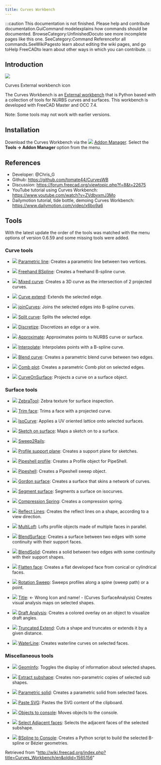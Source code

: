 ```yaml
---
title: Curves Workbench
---
```


:::caution
This documentation is not finished. Please help and contribute documentation.GuiCommand modelexplains how commands should be documented. BrowseCategory:UnfinishedDocuto see more incomplete pages like this one. SeeCategory:Command Referencefor all commands.SeeWikiPagesto learn about editing the wiki pages, and go toHelp FreeCADto learn about other ways in which you can contribute.
:::

## Introduction

![](/src/assets/images/Curves_workbench_icon.svg)

Curves External workbench icon

The Curves Workbench is an [External workbench](/External_workbenches "External workbenches") that is Python based with a collection of tools for NURBS curves and surfaces. This workbench is developed with FreeCAD Master and OCC 7.4.

Note: Some tools may not work with earlier versions.

## Installation

Download the Curves Workbench via the ![](/src/assets/images/Std_AddonMgr.svg) [Addon Manager](/Std_AddonMgr "Std AddonMgr"). Select the **Tools → Addon Manager** option from the menu.

## References

- Developer: @Chris_G
- Github: <https://github.com/tomate44/CurvesWB>
- Discussion: <https://forum.freecad.org/viewtopic.php?f=8&t=22675>
- YouTube tutorial using Curves Workbench: <https://www.youtube.com/watch?v=ZVdbvxmJ3Mo>
- Dailymotion tutorial, tide bottle, demoing Curves Workbench: <https://www.dailymotion.com/video/x6bo9a6>

## Tools

With the latest update the order of the tools was matched with the menu options of version 0.6.59 and some missing tools were added.

### Curve tools

- ![](/src/assets/images/Curves_Line.svg) [Parametric line](/Curves_Line "Curves Line"): Creates a parametric line between two vertices.

- ![](/src/assets/images/Curves_EditableSpline.svg) [Freehand BSpline](/Curves_EditableSpline "Curves EditableSpline"): Creates a freehand B-spline curve.

- ![](/src/assets/images/Curves_MixedCurve.svg) [Mixed curve](/Curves_MixedCurve "Curves MixedCurve"): Creates a 3D curve as the intersection of 2 projected curves.

- ![](/src/assets/images/Curves_ExtendCurve.svg) [Curve extend](/Curves_ExtendCurve "Curves ExtendCurve"): Extends the selected edge.

- ![](/src/assets/images/Curves_JoinCurve.svg) [joinCurves](/Curves_JoinCurve "Curves JoinCurve"): Joins the selected edges into B-spline curves.

- ![](/src/assets/images/Curves_SplitCurve.svg) [Split curve](/Curves_SplitCurve "Curves SplitCurve"): Splits the selected edge.

- ![](/src/assets/images/Curves_Discretize.svg) [Discretize](/Curves_Discretize "Curves Discretize"): Discretizes an edge or a wire.

- ![](/src/assets/images/Curves_Approximate.svg) [Approximate](/Curves_Approximate "Curves Approximate"): Approximates points to NURBS curve or surface.

- ![](/src/assets/images/Curves_Interpolate.svg) [Interpolate](/Curves_Interpolate "Curves Interpolate"): Interpolates points with a B-spline curve.

- ![](/src/assets/images/Curves_ParametricBlendCurve.svg) [Blend curve](/Curves_ParametricBlendCurve "Curves ParametricBlendCurve"): Creates a parametric blend curve between two edges.

- ![](/src/assets/images/Curves_ParametricComb.svg) [Comb plot](/Curves_ParametricComb "Curves ParametricComb"): Creates a parametric Comb plot on selected edges.

- ![](/src/assets/images/Curves_CurveOnSurface.svg) [CurveOnSurface](/Curves_CurveOnSurface "Curves CurveOnSurface"): Projects a curve on a surface object.

### Surface tools

- ![](/src/assets/images/Curves_ZebraTool.svg) [ZebraTool](/Curves_ZebraTool "Curves ZebraTool"): Zebra texture for surface inspection.

- ![](/src/assets/images/Curves_TrimFace.svg) [Trim face](/Curves_TrimFace "Curves TrimFace"): Trims a face with a projected curve.

- ![](/src/assets/images/Curves_IsoCurve.svg) [IsoCurve](/Curves_IsoCurve "Curves IsoCurve"): Applies a UV oriented lattice onto selected surfaces.

- ![](/src/assets/images/Curves_SketchOnSurface.svg) [Sketch on surface](/Curves_SketchOnSurface "Curves SketchOnSurface"): Maps a sketch on to a surface.

- ![](/src/assets/images/Curves_Sweep2Rails.svg) [Sweep2Rails](/Curves_Sweep2Rails "Curves Sweep2Rails"):

- ![](/src/assets/images/Curves_ProfileSupport.svg) [Profile support plane](/Curves_ProfileSupport "Curves ProfileSupport"): Creates a support plane for sketches.

- ![](/src/assets/images/Curves_PipeshellProfile.svg) [Pipeshell profile](/Curves_PipeshellProfile "Curves PipeshellProfile"): Creates a Profile object for PipeShell.

- ![](/src/assets/images/Curves_Pipeshell.svg) [Pipeshell](/Curves_Pipeshell "Curves Pipeshell"): Creates a Pipeshell sweep object.

- ![](/src/assets/images/Curves_GordonSurface.svg) [Gordon surface](/Curves_GordonSurface "Curves GordonSurface"): Creates a surface that skins a network of curves.

- ![](/src/assets/images/Curves_SegmentSurface.svg) [Segment surface](/Curves_SegmentSurface "Curves SegmentSurface"): Segments a surface on isocurves.

- ![](/src/assets/images/Curves_CompressionSpring.svg) [Compression Spring](/Curves_CompressionSpring "Curves CompressionSpring"): Creates a compression spring.

- ![](/src/assets/images/Curves_ReflectLines.svg) [Reflect Lines](/Curves_ReflectLines "Curves ReflectLines"): Creates the reflect lines on a shape, according to a view direction.

- ![](/src/assets/images/Curves_MultiLoft.svg) [MultiLoft](/Curves_MultiLoft "Curves MultiLoft"): Lofts profile objects made of multiple faces in parallel.

- ![](/src/assets/images/Curves_BlendSurf2.svg) [BlendSurface](/Curves_BlendSurf2 "Curves BlendSurf2"): Creates a surface between two edges with some continuity with their support faces.

- ![](/src/assets/images/Curves_BlendSolid.svg) [BlendSolid](/Curves_BlendSolid "Curves BlendSolid"): Creates a solid between two edges with some continuity with their support shapes.

- ![](/src/assets/images/Curves_FlattenFace.svg) [Flatten face](/Curves_FlattenFace "Curves FlattenFace"): Creates a flat developed face from conical or cylindrical faces.

- ![](/src/assets/images/Curves_RotationSweep.svg) [Rotation Sweep](/Curves_RotationSweep "Curves RotationSweep"): Sweeps profiles along a spine (sweep path) or a point.

- ![](/src/assets/images/Curves_ZebraTool.svg) [Title](/Curves_SurfaceAnalysis "Curves SurfaceAnalysis"): <- Wrong Icon and name! - (Curves SurfaceAnalysis) Creates visual analysis maps on selected shapes.

- ![](/src/assets/images/Curves_DraftAnalysis.svg) [Draft Analysis](/Curves_DraftAnalysis "Curves DraftAnalysis"): Creates a colored overlay on an object to visualize draft angles.

- ![](/src/assets/images/Curves_TruncateExtend.svg) [Truncated Extend](/Curves_TruncateExtend "Curves TruncateExtend"): Cuts a shape and truncates or extends it by a given distance.

- ![](/src/assets/images/Curves_WaterlineCurves.svg) [WaterLine](/Curves_WaterlineCurves "Curves WaterlineCurves"): Creates waterline curves on selected faces.

### Miscellaneous tools

- ![](/src/assets/images/Curves_GeomInfo.svg) [GeomInfo](/Curves_GeomInfo "Curves GeomInfo"): Toggles the display of information about selected shapes.

- ![](/src/assets/images/Curves_ExtractSubshape.svg) [Extract subshape](/Curves_ExtractSubshape "Curves ExtractSubshape"): Creates non-parametric copies of selected sub shapes.

- ![](/src/assets/images/Curves_ParametricSolid.svg) [Parametric solid](/Curves_ParametricSolid "Curves ParametricSolid"): Creates a parametric solid from selected faces.

- ![](/src/assets/images/Curves_PasteSVG.svg) [Paste SVG](/Curves_PasteSVG "Curves PasteSVG"): Pastes the SVG content of the clipboard.

- ![](/src/assets/images/Curves_ToConsole.svg) [Objects to console](/Curves_ToConsole "Curves ToConsole"): Moves objects to the console.

- ![](/src/assets/images/Curves_AdjacentFaces.svg) [Select Adjacent faces](/Curves_AdjacentFaces "Curves AdjacentFaces"): Selects the adjacent faces of the selected subshape.

- ![](/src/assets/images/Curves_BSplineToConsole.svg) [BSpline to Console](/Curves_BSplineToConsole "Curves BSplineToConsole"): Creates a Python script to build the selected B-spline or Bézier geometries.

Retrieved from "<http://wiki.freecad.org/index.php?title=Curves_Workbench/en&oldid=1565156>"
